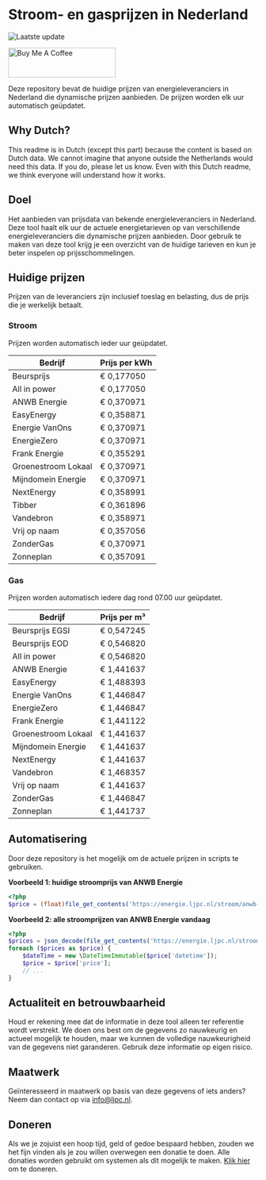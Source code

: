 # Stroom- en gasprijzen in Nederland

![Laatste update](https://img.shields.io/badge/laatste%20update-2025--02--13%2020%3A00%20CET-brightgreen)

<a href="https://www.buymeacoffee.com/Lars-" target="_blank"><img src="https://cdn.buymeacoffee.com/buttons/v2/default-orange.png" alt="Buy Me A Coffee" height="60" style="height: 60px !important;width: 217px !important;" ></a>

Deze repository bevat de huidige prijzen van energieleveranciers in Nederland die dynamische prijzen aanbieden. De prijzen worden elk uur automatisch geüpdatet.

## Why Dutch?

This readme is in Dutch (except this part) because the content is based on Dutch data. We cannot imagine that anyone outside the Netherlands would need this data. If you do, please let us know. Even with this Dutch readme, we think
everyone will understand how it works.

## Doel

Het aanbieden van prijsdata van bekende energieleveranciers in Nederland. Deze tool haalt elk uur de actuele energietarieven op van verschillende energieleveranciers die dynamische prijzen aanbieden. Door gebruik te maken van deze tool
krijg je een overzicht van de huidige tarieven en kun je beter inspelen op prijsschommelingen.

## Huidige prijzen

Prijzen van de leveranciers zijn inclusief toeslag en belasting, dus de prijs die je werkelijk betaalt.

### Stroom

Prijzen worden automatisch ieder uur geüpdatet.

 Bedrijf | Prijs per kWh 
---------|---------------
Beursprijs | € 0,177050
All in power | € 0,177050
ANWB Energie | € 0,370971
EasyEnergy | € 0,358871
Energie VanOns | € 0,370971
EnergieZero | € 0,370971
Frank Energie | € 0,355291
Groenestroom Lokaal | € 0,370971
Mijndomein Energie | € 0,370971
NextEnergy | € 0,358991
Tibber | € 0,361896
Vandebron | € 0,358971
Vrij op naam | € 0,357056
ZonderGas | € 0,370971
Zonneplan | € 0,357091


### Gas

Prijzen worden automatisch iedere dag rond 07.00 uur geüpdatet.

 Bedrijf | Prijs per m³ 
---------|--------------
Beursprijs EGSI | € 0,547245
Beursprijs EOD | € 0,546820
All in power | € 0,546820
ANWB Energie | € 1,441637
EasyEnergy | € 1,488393
Energie VanOns | € 1,446847
EnergieZero | € 1,446847
Frank Energie | € 1,441122
Groenestroom Lokaal | € 1,441637
Mijndomein Energie | € 1,441637
NextEnergy | € 1,441637
Vandebron | € 1,468357
Vrij op naam | € 1,441637
ZonderGas | € 1,446847
Zonneplan | € 1,441737


## Automatisering

Door deze repository is het mogelijk om de actuele prijzen in scripts te gebruiken.

**Voorbeeld 1: huidige stroomprijs van ANWB Energie**

```php
<?php
$price = (float)file_get_contents('https://energie.ljpc.nl/stroom/anwb-energie-nu.txt');

```

**Voorbeeld 2: alle stroomprijzen van ANWB Energie vandaag**

```php
<?php
$prices = json_decode(file_get_contents('https://energie.ljpc.nl/stroom/all-in-power-vandaag.json'),true);
foreach ($prices as $price) {
    $dateTime = new \DateTimeImmutable($price['datetime']);
    $price = $price['price'];
    // ...
}
```

## Actualiteit en betrouwbaarheid

Houd er rekening mee dat de informatie in deze tool alleen ter referentie wordt verstrekt. We doen ons best om de gegevens zo nauwkeurig en actueel mogelijk te houden, maar we kunnen de volledige nauwkeurigheid van de gegevens niet
garanderen. Gebruik deze informatie op eigen risico.

## Maatwerk

Geïnteresseerd in maatwerk op basis van deze gegevens of iets anders? Neem dan contact op
via [info@ljpc.nl](mailto:info@ljpc.nl?subject=Energie%20prijzen).

## Doneren

Als we je zojuist een hoop tijd, geld of gedoe bespaard hebben, zouden we het fijn vinden als je zou willen overwegen een
donatie te doen. Alle donaties worden gebruikt om systemen als dit mogelijk te
maken. [Klik hier](https://www.buymeacoffee.com/Lars-) om te doneren.
